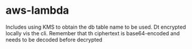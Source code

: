 # aws-lambda

Includes using KMS to obtain the db table name to be used. Dt encrypted locally vis the cli. Remember that th ciphertext is base64-encoded and needs to be decoded before decrypted